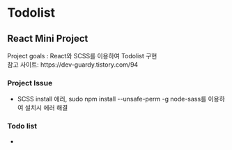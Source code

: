 <h1>Todolist </h1>
<h2>React Mini Project</h2>
Project goals : React와 SCSS를 이용하여 Todolist 구현 <br>
참고 사이트: https://dev-guardy.tistory.com/94
<br>
<h3>Project Issue</h3>
    <ul>
        <li>SCSS install 에러, sudo npm install --unsafe-perm -g node-sass를 이용하여 설치시 에러 해결</li>
    </ul>

<h3>Todo list</h3>
    <ul>
        <li></li>
    </ul>
